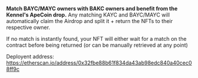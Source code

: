 **Match BAYC/MAYC owners with BAKC owners and benefit from the Kennel's ApeCoin drop.**
Any matching KAYC and BAYC/MAYC will automatically claim the Airdrop and split it + return the NFTs to their respective owner.

If no match is instantly found, your NFT will either wait for a match on the contract before being returned (or can be manually retrieved at any point)

Deployent address: https://etherscan.io/address/0x32fbe88b61f834da43ab98edc840a40cec08ff9c